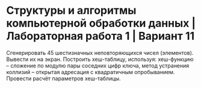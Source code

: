 # Структуры и алгоритмы компьютерной обработки данных | Лабораторная работа 1 | Вариант 11

Сгенерировать 45 шестизначных неповторяющихся чисел (элементов). Вывести их на экран. Построить хеш-таблицу, используя: хеш-функцию – сложение по модулю пары соседних цифр ключа, метод устранения коллизий – открытая адресация с квадратичным опробыванием. Провести расчёт параметров хеш-таблицы.
